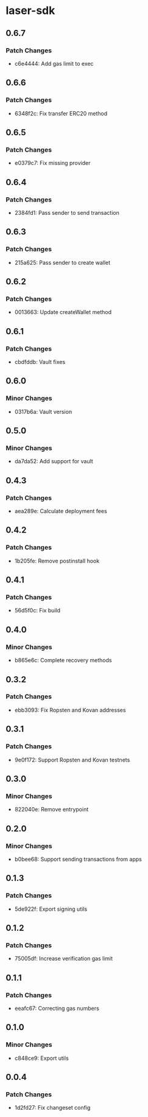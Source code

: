 # laser-sdk

## 0.6.7

### Patch Changes

-   c6e4444: Add gas limit to exec

## 0.6.6

### Patch Changes

-   6348f2c: Fix transfer ERC20 method

## 0.6.5

### Patch Changes

-   e0379c7: Fix missing provider

## 0.6.4

### Patch Changes

-   2384fd1: Pass sender to send transaction

## 0.6.3

### Patch Changes

-   215a625: Pass sender to create wallet

## 0.6.2

### Patch Changes

-   0013663: Update createWallet method

## 0.6.1

### Patch Changes

-   cbdfddb: Vault fixes

## 0.6.0

### Minor Changes

-   0317b6a: Vault version

## 0.5.0

### Minor Changes

-   da7da52: Add support for vault

## 0.4.3

### Patch Changes

-   aea289e: Calculate deployment fees

## 0.4.2

### Patch Changes

-   1b205fe: Remove postinstall hook

## 0.4.1

### Patch Changes

-   56d5f0c: Fix build

## 0.4.0

### Minor Changes

-   b865e6c: Complete recovery methods

## 0.3.2

### Patch Changes

-   ebb3093: Fix Ropsten and Kovan addresses

## 0.3.1

### Patch Changes

-   9e0f172: Support Ropsten and Kovan testnets

## 0.3.0

### Minor Changes

-   822040e: Remove entrypoint

## 0.2.0

### Minor Changes

-   b0bee68: Support sending transactions from apps

## 0.1.3

### Patch Changes

-   5de922f: Export signing utils

## 0.1.2

### Patch Changes

-   75005df: Increase verification gas limit

## 0.1.1

### Patch Changes

-   eeafc67: Correcting gas numbers

## 0.1.0

### Minor Changes

-   c848ce9: Export utils

## 0.0.4

### Patch Changes

-   1d2fd27: Fix changeset config
